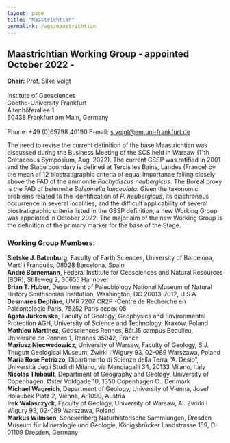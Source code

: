```yaml
---
layout: page
title: "Maastrichtian"
permalink: /wgs/maastrichtian
---
```

## Maastrichtian Working Group - appointed October 2022 -

<div class="person-grid">
    <div class="person">
        <div>
            <img src="https://stratigraphy.org/subcommission-cretaceous/images/person-voigt.jpg" alt="" />
        </div>
        <div class="contact-details">
            <strong>Chair:</strong> Prof. Silke Voigt <br />
            <br />
                    Institute of Geosciences<br />
        Goethe-University Frankfurt<br />
        Altenhöferallee 1<br />
        60438 Frankfurt am Main, Germany<br />
        <br />
        Phone: +49 (0)69798 40190
        E-mail: <a href="mailto:s.voigt@em.uni-frankfurt.de">s.voigt@em.uni-frankfurt.de</a>
        </div>
    </div>
</div>

The need to revise the current definition of the base Maastrichtian was discussed during the Business Meeting of the SCS held in Warsaw (11th Cretaceous Symposium, Aug. 2022). The current GSSP was ratified in 2001 and the Stage boundary is defined at Tercis les Bains, Landes (France) by the mean of 12 biostratigraphic criteria of equal importance falling closely above the FAD of the ammonite _Pachydiscus neubergicus_. The Boreal proxy is the FAD of belemnite _Belemnella lanceolata_. Given the taxonomic problems related to the identification of _P. neubergicus_, its diachronous occurrence in several localities, and the difficult applicability of several biostratigraphic criteria listed in the GSSP definition, a new Working Group was appointed in October 2022. The major aim of the new Working Group is the definition of the primary marker for the base of the Stage.

### Working Group Members:
**Sietske J. Batenburg**, Faculty of Earth Sciences, University of Barcelona, Martí i Franqués, 08028 Barcelona, Spain  
**André Bornemann**, Federal Institute for Geosciences and Natural Resources  (BGR), Stilleweg 2, 30655 Hannover  
**Brian T. Huber**, Department of Paleobiology National Museum of Natural History Smithsonian Institution, Washington, DC 20013-7012, U.S.A.  
**Desmares Dephine**, UMR 7207 CR2P -Centre de Recherche en Paléontologie Paris, 75252 Paris cedex 05  
**Agata Jurkowska**, Faculty of Geology, Geophysics and Environmental Protection AGH, University of Science and Technology, Kraków, Poland  
**Mathieu Martinez**, Géosciences Rennes, Bât.15 campus Beaulieu, Université de Rennes 1, Rennes 35042, France  
**Mariusz Niecwedowicz**, University of Warsaw, Faculty of Geology, S.J. Thugutt Geological Museum, Żwirki i Wigury 93, 02-089 Warszawa, Poland  
**Maria Rose Petrizzo**, Dipartimento di Scienze della Terra “A. Desio”, Università degli Studi di Milano, via Mangiagalli 34, 20133 Milano, Italy  
**Nicolas Thibault**, Department of Geography and Geology, University of Copenhagen, Øster Voldgade 10, 1350 Copenhagen C., Denmark  
**Michael Wagreich**, Department of Geology, University of Vienna, Josef Holaubek Platz 2, Vienna, A-1090, Austria  
**Irek Walasczyck**, Faculty of Geology, University of Warsaw, Al. Zwirki i Wigury 93, 02-089 Warszawa, Poland  
**Markus Wilmsen**, Senckenberg Naturhistorische Sammlungen, Dresden Museum für Mineralogie und Geologie, Königsbrücker Landstrasse 159, D-01109 Dresden, Germany  

